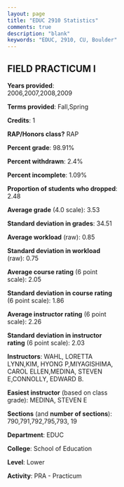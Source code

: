 ```yaml
---
layout: page
title: "EDUC 2910 Statistics"
comments: true
description: "blank"
keywords: "EDUC, 2910, CU, Boulder"
--- 
```

<head>
<script src="https://ajax.googleapis.com/ajax/libs/jquery/2.1.3/jquery.min.js"></script>
<script src="https://dl.dropboxusercontent.com/s/pc42nxpaw1ea4o9/highcharts.js?dl=0"></script>
<!-- <script src="../assets/js/highcharts.js"></script> -->
<style type="text/css">@font-face {
	font-family: "Bebas Neue";
	src: url(https://www.filehosting.org/file/details/544349/BebasNeue%20Regular.otf) format("opentype");
	}
	h1.Bebas { 
		font-family: "Bebas Neue", Verdana, Tahoma;
	}
</style>
</head>
<body>
	<div id="container" style="float: right; width: 45%; height: 88%; margin-left: 2.5%; margin-right: 2.5%;"></div>
	<script language="JavaScript">
		$(document).ready(function() {
		var chart = {type: 'column'};
		var title = {text: 'Grade Distribution'};
		var xAxis = {categories: ['A','B','C','D','F'],crosshair: true};
		var yAxis = {min: 0,title: {text: 'Percentage'}};
		var tooltip = {headerFormat: '<center><b><span style="font-size:20px">{point.key}</span></b></center>',
		               pointFormat: '<td style="padding:0"><b>{point.y:.1f}%</b></td>',
		               footerFormat: '</table>',shared: true,useHTML: true};
		var plotOptions = {column: {pointPadding: 0.0,borderWidth: 0}};  
		var credits = {enabled: false};var series= [{name: 'Percent',data: [66.79,22.2,7.89,2.02,1.1,]}];
		var json = {};
		json.chart = chart;
		json.title = title;
		json.tooltip = tooltip;
		json.xAxis = xAxis;
		json.yAxis = yAxis;  
		json.series = series;
		json.plotOptions = plotOptions;  
		json.credits = credits;
		$('#container').highcharts(json);
	});
	</script>
</body>
			   
## FIELD PRACTICUM I

**Years provided**: 2006,2007,2008,2009

**Terms provided**: Fall,Spring

**Credits**: 1

**RAP/Honors class?** RAP

**Percent grade**: 98.91%

**Percent withdrawn**: 2.4%

**Percent incomplete**: 1.09%

**Proportion of students who dropped**: 2.48

**Average grade** (4.0 scale): 3.53

**Standard deviation in grades**: 34.51

**Average workload** (raw): 0.85

**Standard deviation in workload** (raw): 0.75

**Average course rating** (6 point scale): 2.05

**Standard deviation in course rating** (6 point scale): 1.86

**Average instructor rating** (6 point scale): 2.26

**Standard deviation in instructor rating** (6 point scale): 2.03

**Instructors**: WAHL, LORETTA LYNN,KIM, HYONG P,MIYAGISHIMA, CAROL ELLEN,MEDINA, STEVEN E,CONNOLLY, EDWARD B.

**Easiest instructor** (based on class grade): MEDINA, STEVEN E

**Sections** (and **number of sections**): 790,791,792,795,793, 19

**Department**: EDUC

**College**: School of Education

**Level**: Lower

**Activity**: PRA - Practicum